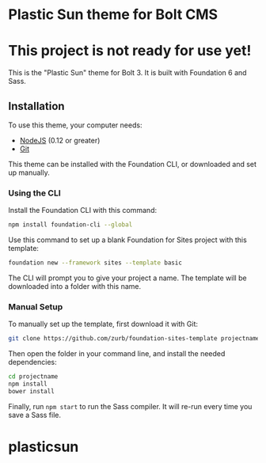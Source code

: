 Plastic Sun theme for Bolt CMS
=========

# This project is not ready for use yet!

This is the "Plastic Sun" theme for Bolt 3. It is built with Foundation 6 and Sass.


## Installation



To use this theme, your computer needs:

- [NodeJS](https://nodejs.org/en/) (0.12 or greater)
- [Git](https://git-scm.com/)

This theme can be installed with the Foundation CLI, or downloaded and set up manually.

### Using the CLI

Install the Foundation CLI with this command:

```bash
npm install foundation-cli --global
```

Use this command to set up a blank Foundation for Sites project with this template:

```bash
foundation new --framework sites --template basic
```

The CLI will prompt you to give your project a name. The template will be downloaded into a folder with this name.

### Manual Setup

To manually set up the template, first download it with Git:

```bash
git clone https://github.com/zurb/foundation-sites-template projectname
```

Then open the folder in your command line, and install the needed dependencies:

```bash
cd projectname
npm install
bower install
```

Finally, run `npm start` to run the Sass compiler. It will re-run every time you save a Sass file.
# plasticsun
